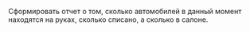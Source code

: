Сформировать отчет о том, 
    сколько автомобилей в данный момент находятся на руках, 
    сколько списано, 
    а сколько в салоне.